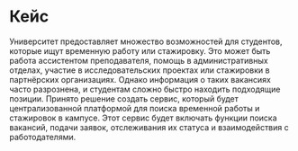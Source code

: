 # Кейс
Университет предоставляет множество возможностей для студентов, которые ищут временную работу или стажировку. Это может быть работа ассистентом преподавателя, помощь в административных отделах, участие в исследовательских проектах или стажировки в партнёрских организациях. Однако информация о таких вакансиях часто разрознена, и студентам сложно быстро находить подходящие позиции.
Принято решение создать сервис, который будет централизованной платформой для поиска временной работы и стажировок в кампусе. Этот сервис будет включать функции поиска вакансий, подачи заявок, отслеживания их статуса и взаимодействия с работодателями.
